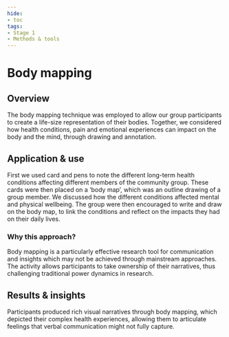 ```yaml
---
hide:
- toc
tags: 
- Stage 1
- Methods & tools
--- 
```


# Body mapping 

## Overview  
The body mapping technique was employed to allow our group participants to create a life-size representation of their bodies. Together, we considered how health conditions, pain and emotional experiences can impact on the body and the mind, through drawing and annotation.  

## Application & use  
First we used card and pens to note the different long-term health conditions affecting different members of the community group. These cards were then placed on a ‘body map’, which was an outline drawing of a group member. We discussed how the different conditions affected mental and physical wellbeing. The group were then encouraged to write and draw on the body map, to link the conditions and reflect on the impacts they had on their daily lives. 

### Why this approach?  
Body mapping is a particularly effective research tool for communication and insights which may not be achieved through mainstream approaches. The activity allows participants to take ownership of their narratives, thus challenging traditional power dynamics in research.

## Results & insights   
Participants produced rich visual narratives through body mapping, which depicted their complex health experiences, allowing them to articulate feelings that verbal communication might not fully capture. 
